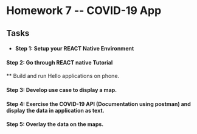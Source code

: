 # Homework 7 -- COVID-19 App
## Tasks
 * #### Step 1:  Setup your REACT Native Environment

#### Step 2:  Go through REACT native Tutorial
** Build and run Hello applications on phone.
#### Step 3:  Develop use case to display a map.
#### Step 4:  Exercise the COVID-19 API (Documentation using postman) and display the data in application as text.
#### Step 5:  Overlay the data on the maps.

